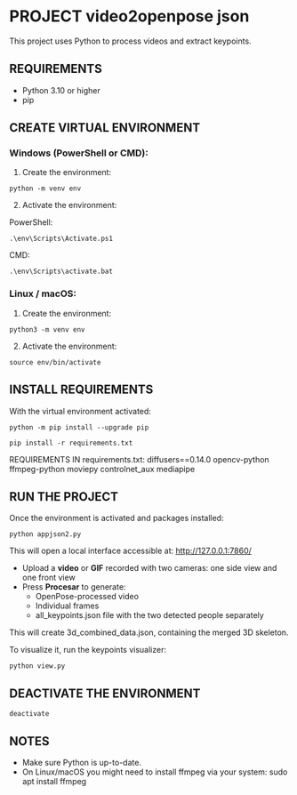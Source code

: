 PROJECT video2openpose json
===========

This project uses Python to process videos and extract keypoints.

REQUIREMENTS
------------
- Python 3.10 or higher
- pip

CREATE VIRTUAL ENVIRONMENT
--------------------------

### Windows (PowerShell or CMD):
  1. Create the environment:
```
python -m venv env
```
  2. Activate the environment:

PowerShell:
```
.\env\Scripts\Activate.ps1
```
  CMD: 
```
.\env\Scripts\activate.bat
```

### Linux / macOS:
  1. Create the environment:
```
python3 -m venv env
```
  2. Activate the environment:
```
source env/bin/activate
```

INSTALL REQUIREMENTS
--------------------
With the virtual environment activated:
```
python -m pip install --upgrade pip
```
```
pip install -r requirements.txt
```
REQUIREMENTS IN requirements.txt:
  diffusers==0.14.0
  opencv-python
  ffmpeg-python
  moviepy
  controlnet_aux
  mediapipe

RUN THE PROJECT
---------------
Once the environment is activated and packages installed:
```
python appjson2.py  
```
This will open a local interface accessible at:
http://127.0.0.1:7860/
- Upload a **video** or **GIF** recorded with two cameras: one side view and one front view
- Press **Procesar** to generate:  
  - OpenPose-processed video  
  - Individual frames  
  - all_keypoints.json file with the two detected people separately

This will create 3d_combined_data.json, containing the merged 3D skeleton.

To visualize it, run the keypoints visualizer:
```
python view.py
```
DEACTIVATE THE ENVIRONMENT
--------------------------
```
deactivate
```
NOTES
-----
- Make sure Python is up-to-date.
- On Linux/macOS you might need to install ffmpeg via your system:
    sudo apt install ffmpeg
